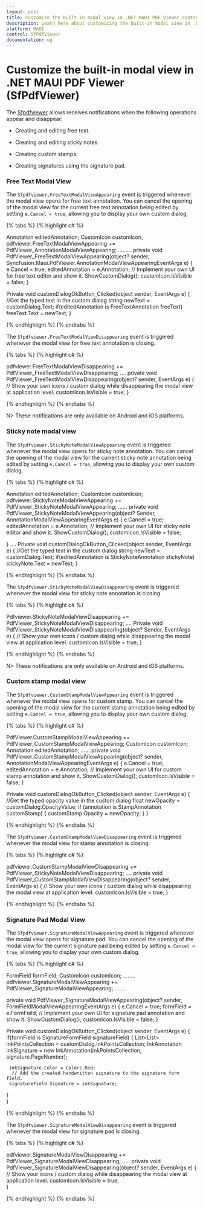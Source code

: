 ```yaml
---
layout: post
title: Customize the built-in modal view in .NET MAUI PDF Viewer control | Syncfusion
description: Learn here about customizing the built-in modal view in .NET MAUI PDF Viewer (SfPdfViewer) control.
platform: MAUI
control: SfPdfViewer
documentation: ug
---
```


# Customize the built-in modal view in .NET MAUI PDF Viewer (SfPdfViewer)

The [Sfpdfviewer](https://help.syncfusion.com/cr/maui/Syncfusion.Maui.PdfViewer.SfPdfViewer.html) allows receives notifications when the following operations appear and disappear:

* Creating and editing free text.

* Creating and editing sticky notes.

* Creating custom stamps.

* Creating signatures using the signature pad.

### Free Text Modal View

The `Sfpdfviewer.FreeTextModalViewAppearing` event is triggered whenever the modal view opens for free text annotation. You can cancel the opening of the modal view for the current free text annotation being edited by setting `e.Cancel = true`, allowing you to display your own custom dialog.

{% tabs %}
{% highlight c# %}

Annotation editedAnnotation;
CustomIcon customIcon;
pdfviewer.FreeTextModalViewAppearing += PdfViewer_AnnotationModalViewAppearing;
………
private void PdfViewer_FreeTextModalViewAppearing(object? sender, Syncfusion.Maui.PdfViewer.AnnotationModalViewAppearingEventArgs e)
{
    e.Cancel = true;
    editedAnnotation = e.Annotation;
    // Implement your own UI for free text editor and show it.
    ShowCustomDialog();
    customIcon.IsVisible = false;
}

Private void customDialogOkButton_Clicked(object sender, EventArgs e)
{
   //Get the typed text in the custom dialog 
   string newText = customDialog.Text; 
   if(editedAnnotation is FreeTextAnnotation freeText)
   freeText.Text = newText;
}

{% endhighlight %} 
{% endtabs %}

The `Sfpdfviewer.FreeTextModalViewDisappearing` event is triggered whenever the modal view for free text annotation is closing.

{% tabs %}
{% highlight c# %}

pdfviewer.FreeTextModalViewDisappearing += PdfViewer_FreeTextModalViewDisappearing;
….
private void PdfViewer_FreeTextModalViewDisappearing(object? sender, EventArgs e)
 {
    // Show your own icons / custom dialog while disappearing the modal view at application level. 
    customIcon.IsVisible = true;
 }

{% endhighlight %} 
{% endtabs %}


N> These notifications are only available on Android and iOS platforms.

### Sticky note modal view

The `Sfpdfviewer.StickyNoteModalViewAppearing` event is triggered whenever the modal view opens for sticky note annotation. You can cancel the opening of the modal view for the current sticky note annotation being edited by setting `e.Cancel = true`, allowing you to display your own custom dialog.

{% tabs %}
{% highlight c# %}

Annotation editedAnnotation;
CustomIcon customIcon;
pdfviewer.StickyNoteModalViewAppearing += PdfViewer_StickyNoteModalViewAppearing;
……
private void PdfViewer_StickyNoteModalViewAppearing(object? Sender, AnnotationModalViewAppearingEventArgs e)
 {
    e.Cancel = true;
    editedAnnotation = e.Annotation;
    // Implement your own UI for sticky note editor and show it.
    ShowCustomDialog();
    customIcon.IsVisible = false;

}
….
Private void customDialogOkButton_Clicked(object sender, EventArgs e)
{
   //Get the typed text in the custom dialog 
   string newText = customDialog.Text; 
   if(editedAnnotation is StickyNoteAnnotation stickyNote)
   stickyNote.Text = newText;
}

{% endhighlight %} 
{% endtabs %}

The `Sfpdfviewer.StickyNoteModalViewDisappearing` event is triggered whenever the modal view for sticky note annotation is closing.

{% tabs %}
{% highlight c# %}

Pdfviewer.StickyNoteModalViewDisappearing += PdfViewer_StickyNoteModalViewDisappearing;
….
Private void PdfViewer_StickyNoteModalViewDisappearing(object? Sender, EventArgs e)
{
     // Show your own icons / custom dialog while disappearing the modal view at application level. 
      customIcon.IsVisible = true;
}

{% endhighlight %} 
{% endtabs %}

N> These notifications are only available on Android and iOS platforms. 

### Custom stamp modal view

The `Sfpdfviewer.CustomStampModalViewAppearing` event is triggered whenever the modal view opens for custom stamp. You can cancel the opening of the modal view for the current stamp annotation being edited by setting `e.Cancel = true`, allowing you to display your own custom dialog.

{% tabs %}
{% highlight c# %}

PdfViewer.CustomStampModalViewAppearing += PdfViewer_CustomStampModalViewAppearing;
CustomIcon customIcon;
Annotation editedAnnotation;
……
private void PdfViewer_CustomStampModalViewAppearing(object? sender, AnnotationModalViewAppearingEventArgs e)
{
    e.Cancel = true;
    editedAnnotation = e.Annotation;
    // Implement your own UI for custom stamp annotation and show it.
    ShowCustomDialog();
    customIcon.IsVisible = false;
}

Private void customDialogOkButton_Clicked(object sender, EventArgs e)
{
   //Get the typed opacity value in the custom dialog 
   float newOpacity = customDialog.OpacityValue; 
   if (annotation is StampAnnotation customStamp)
   {
     customStamp.Opacity = newOpacity;
   }
}

{% endhighlight %} 
{% endtabs %}

The `Sfpdfviewer.CustomStampModalViewDisappearing` event is triggered whenever the modal view for stamp annotation is closing.

{% tabs %}
{% highlight c# %}

pdfviewer.CustomStampModalViewDisappearing += PdfViewer_StickyNoteModalViewDisappearing;
….
private void PdfViewer_CustomStampModalViewDisappearing(object? sender, EventArgs e)
{
    // Show your own icons / custom dialog while disappearing the modal view at application level. 
      customIcon.IsVisible = true;
}

{% endhighlight %} 
{% endtabs %}

### Signature Pad Modal View 

The `Sfpdfviewer.SignatureModalViewAppearing` event is triggered whenever the modal view opens for signature pad. You can cancel the opening of the modal view for the current signature pad being edited by setting `e.Cancel = true`, allowing you to display your own custom dialog.

{% tabs %}
{% highlight c# %}

FormField formField;
CustomIcon customIcon;
……..
pdfviewer.SignatureModalViewAppearing += PdfViewer_SignatureModalViewAppearing;
……..

private void PdfViewer_SignatureModalViewAppearing(object? sender, FormFieldModalViewAppearingEventArgs e)
 {
     e.Cancel = true;
     formField = e.FormField;
    // Implement your own UI for signature pad annotation and show it.
    ShowCustomDialog();
    customIcon.IsVisible = false;
 }

Private void customDialogOkButton_Clicked(object sender, EventArgs e)
{
   if(formField is SignatureFormField signatureField)
  {
     List<List<float>> inkPointsCollection  = customDialog.InkPointsCollection;
     InkAnnotation inkSignature = new InkAnnotation(inkPointsCollection, signature.PageNumber);

     inkSignature.Color = Colors.Red;
      // Add the created handwritten signature to the signature form field.
     signatureField.Signature = inkSignature;
  }  
}

{% endhighlight %} 
{% endtabs %}

The `Sfpdfviewer.SignatureModalViewDisappearing` event is triggered whenever the modal view for signature pad is closing.

{% tabs %}
{% highlight c# %}

pdfviewer.SignatureModalViewDisappearing += PdfViewer_SignatureModalViewDisappearing;
…..
private void PdfViewer_SignatureModalViewDisappearing(object? sender, EventArgs e)
 {
      // Show your icons / custom dialog while disappearing the modal view at application level. 
      customIcon.IsVisible = true;     
 }

{% endhighlight %} 
{% endtabs %}